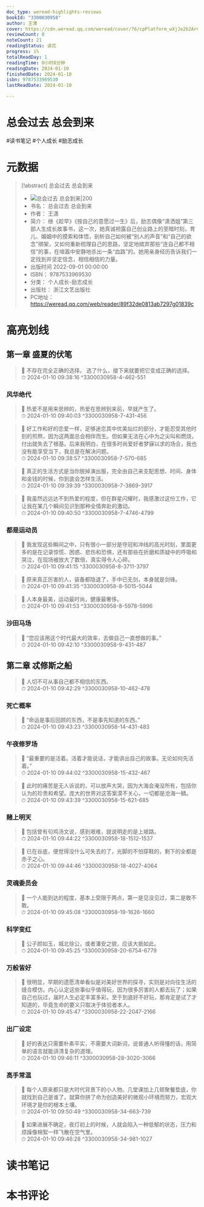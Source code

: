 ```yaml
---
doc_type: weread-highlights-reviews
bookId: "3300030958"
author: 王潇
cover: https://cdn.weread.qq.com/weread/cover/76/cpPlatform_wXjJe2b2ArCLr7ZrjdHQ6o/t7_cpPlatform_wXjJe2b2ArCLr7ZrjdHQ6o.jpg
reviewCount: 0
noteCount: 21
readingStatus: 读完
progress: 1%
totalReadDay: 1
readingTime: 0小时8分钟
readingDate: 2024-01-10
finishedDate: 2024-01-10
isbn: 9787533969530
lastReadDate: 2024-01-10

---
```

# 总会过去 总会到来

#读书笔记 #个人成长 #励志成长

# 元数据
> [!abstract] 总会过去 总会到来
> - ![ 总会过去 总会到来|200](https://cdn.weread.qq.com/weread/cover/76/cpPlatform_wXjJe2b2ArCLr7ZrjdHQ6o/t7_cpPlatform_wXjJe2b2ArCLr7ZrjdHQ6o.jpg)
> - 书名： 总会过去 总会到来
> - 作者： 王潇
> - 简介： 继《趁早》《按自己的意愿过一生》后，励志偶像“潇洒姐”第三部人生成长故事书，这一次，她真诚袒露自己创业路上的至暗时刻，育儿、婚姻中的摸索和体悟，剖析自己如何被“别人的声音”和“自己的欲念”绑架，又如何重新梳理自己的思路，坚定地摈弃那些“连自己都不相信”的事，在喧嚣中安静地杀出一条“血路”的。她用亲身经历告诉我们一定找到并坚定信念，相信相信的力量。
> - 出版时间 2022-09-01 00:00:00
> - ISBN： 9787533969530
> - 分类： 个人成长-励志成长
> - 出版社： 浙江文艺出版社
> - PC地址：https://weread.qq.com/web/reader/89f32de0813ab7297g01839c

# 高亮划线

## 第一章 盛夏的伏笔

> 📌 不存在完全正确的选择。
选了什么，接下来就要把它变成正确的选择。  
> ⏱ 2024-01-10 09:38:16 ^3300030958-4-462-551

### 风华绝代

> 📌 热爱不是用来思辨的，热爱在思辨到来前，早就产生了。  
> ⏱ 2024-01-10 09:40:03 ^3300030958-7-431-456

> 📌 好工作和好的恋爱一样，足够迷恋其中优美灿烂的部分，才能忍受其他时刻的煎熬，因为这两面总会相伴而生。但如果无法在心中为之尖叫和燃烧，付出就失去了根基。后来我明白，在很多时尚爱好者梦寐以求的场合，我也没有能享受当下，我总是在解决问题。  
> ⏱ 2024-01-10 09:38:57 ^3300030958-7-570-685

> 📌 真正的生活方式是当你脱掉演出服，完全由自己来支配思想、时间、身体和金钱的时候，你到底会怎样生活。  
> ⏱ 2024-01-10 09:39:39 ^3300030958-7-3869-3917

> 📌 我虽然远远达不到热爱的程度，但在群星闪耀时，我感激过这份工作，它让我在某几个瞬间见识到那种全情奔赴的激动。  
> ⏱ 2024-01-10 09:40:50 ^3300030958-7-4746-4799

### 都是运动员

> 📌 我发现这些瞬间之中，只有很小一部分是夺冠和冲线的高光时刻，里面更多的是在记录惊慌、困惑、悲伤和恐惧，还有那些在折磨和质疑中的呼吸和哭泣，在现场被放大了数倍，真实得令人心碎。  
> ⏱ 2024-01-10 09:41:15 ^3300030958-8-3711-3797

> 📌 原来真正厉害的人，装备都隐退了，手中已无剑，本身就是剑锋。  
> ⏱ 2024-01-10 09:41:35 ^3300030958-8-5015-5044

> 📌 人本身最美，运动最时尚，健康最奢侈。  
> ⏱ 2024-01-10 09:41:53 ^3300030958-8-5978-5996

### 沙田马场

> 📌 “您应该用这个时代最大的效率，去做自己一直想做的事。”  
> ⏱ 2024-01-10 09:42:10 ^3300030958-9-431-487

## 第二章 忒修斯之船

> 📌 人切不可从事自己都不相信的东西。  
> ⏱ 2024-01-10 09:42:29 ^3300030958-10-462-478

### 死亡概率

> 📌 “命运是事后回顾的东西，不是事先知道的东西。”  
> ⏱ 2024-01-10 09:43:23 ^3300030958-14-431-483

### 午夜修罗场

> 📌 “最重要的是活着。活着才能说话，才能讲出自己的故事。无论如何先活着。”  
> ⏱ 2024-01-10 09:44:02 ^3300030958-15-432-467

> 📌 此时的痛苦是无人诉说的，可以放声大哭，因为大海会淹没所有，包括你认为的珍贵和希望。庞大的世界对这答案漠不关心，一切都是沧海一鳞。  
> ⏱ 2024-01-10 09:43:39 ^3300030958-15-621-685

### 赌上明天

> 📌 包括曾有句鸡汤文说，感到艰难，就说明走的是上坡路。  
> ⏱ 2024-01-10 09:44:22 ^3300030958-18-1512-1537

> 📌 已在谷底，便觉得没什么可失去的了，光脚的不怕穿鞋的，剩下的全都是赤子之心。  
> ⏱ 2024-01-10 09:44:46 ^3300030958-18-4027-4064

### 灵魂委员会

> 📌 一个人能到达的程度，基本上受限于两点，第一是见没见过，第二是敢不敢。  
> ⏱ 2024-01-10 09:45:08 ^3300030958-19-1626-1660

### 科学变红

> 📌 公子颜如玉，城北徐公，或者潘安之貌，应该大抵如此。  
> ⏱ 2024-01-10 09:45:25 ^3300030958-20-6754-6779

### 万般皆好

> 📌 很明显，早期的遗愿清单看似是对美好世界的探寻，实则是对向往生活的缝合模仿。内心认定这些事似乎值得玩，因为很多厉害的人都去玩了；如果自己也玩过，届时人生必定丰富多彩。至于到底好不好玩，那肯定是试了才知道的，毕竟生命的要义只取决于体验者本人。  
> ⏱ 2024-01-10 09:45:47 ^3300030958-22-2047-2166

### 出厂设定

> 📌 好的表达只需要朴素平实，不需要大词新词，说普通人听得懂的话，用简单的语言就能讲清复杂的道理。  
> ⏱ 2024-01-10 09:46:11 ^3300030958-28-3020-3066

### 高手常温

> 📌 每个人原来都只是大时代背景下的小人物。几堂课加上几顿聚餐垫底，你就找到自己是谁了。就算你拼了命为创造美好的微观小环境而努力，宏观大环境才是你的根本土壤。  
> ⏱ 2024-01-10 09:50:49 ^3300030958-34-663-739

> 📌 如果进展不确定，夜灯初上的时候，人就会陷入一种低郁的状态，压力和烦躁像棉絮一样飞散在空气里。  
> ⏱ 2024-01-10 09:46:28 ^3300030958-34-981-1027

# 读书笔记

# 本书评论
